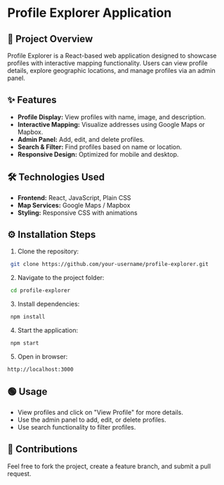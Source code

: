 # Profile Explorer Application

## 🚀 Project Overview
Profile Explorer is a React-based web application designed to showcase profiles with interactive mapping functionality. Users can view profile details, explore geographic locations, and manage profiles via an admin panel.

## ✨ Features
- **Profile Display:** View profiles with name, image, and description.
- **Interactive Mapping:** Visualize addresses using Google Maps or Mapbox.
- **Admin Panel:** Add, edit, and delete profiles.
- **Search & Filter:** Find profiles based on name or location.
- **Responsive Design:** Optimized for mobile and desktop.

## 🛠️ Technologies Used
- **Frontend:** React, JavaScript, Plain CSS
- **Map Services:** Google Maps / Mapbox
- **Styling:** Responsive CSS with animations

## ⚙️ Installation Steps
1. Clone the repository:
```bash
 git clone https://github.com/your-username/profile-explorer.git
```
2. Navigate to the project folder:
```bash
 cd profile-explorer
```
3. Install dependencies:
```bash
 npm install
```
4. Start the application:
```bash
 npm start
```
5. Open in browser:
```
http://localhost:3000
```

## 🟢 Usage
- View profiles and click on "View Profile" for more details.
- Use the admin panel to add, edit, or delete profiles.
- Use search functionality to filter profiles.

## 🤝 Contributions
Feel free to fork the project, create a feature branch, and submit a pull request.

